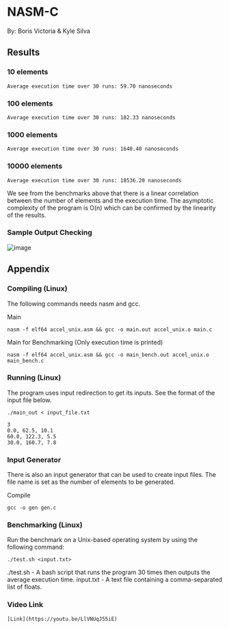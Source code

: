 # NASM-C 
 
 By: Boris Victoria & Kyle Silva

## Results

### 10 elements
```
Average execution time over 30 runs: 59.70 nanoseconds
```

### 100 elements
```
Average execution time over 30 runs: 182.33 nanoseconds
```

### 1000 elements
```
Average execution time over 30 runs: 1640.40 nanoseconds
```

### 10000 elements
```
Average execution time over 30 runs: 18536.20 nanoseconds
```
We see from the benchmarks above that there is a linear correlation between the number of elements and the execution time. The asymptotic complexity of the program is O(n) which can be confirmed by the linearity of the results. 

### Sample Output Checking
![image](https://github.com/user-attachments/assets/56f0c263-535b-44c8-a923-d577eb4d558d)

## Appendix

### Compiling (Linux)
The following commands needs nasm and gcc.

 Main 
```
nasm -f elf64 accel_unix.asm && gcc -o main.out accel_unix.o main.c 
```
 Main for Benchmarking (Only execution time is printed)
```
nasm -f elf64 accel_unix.asm && gcc -o main_bench.out accel_unix.o main_bench.c 
```
### Running (Linux)
The program uses input redirection to get its inputs. See the format of the input file below.
```
./main_out < input_file.txt
```
```
3
0.0, 62.5, 10.1
60.0, 122.3, 5.5
30.0, 160.7, 7.8
```
### Input Generator
There is also an input generator that can be used to create input files. The file name is set as the number of elements to be generated.

Compile
```
gcc -o gen gen.c
```

### Benchmarking (Linux)
Run the benchmark on a Unix-based operating system by using the following command:
```
./test.sh <input.txt>
```
./test.sh - A bash script that runs the program 30 times then outputs the average execution time.
input.txt - A text file containing a comma-separated list of floats.

### Video Link 
```
[Link](https://youtu.be/LlVNUqJ55iE)
```
